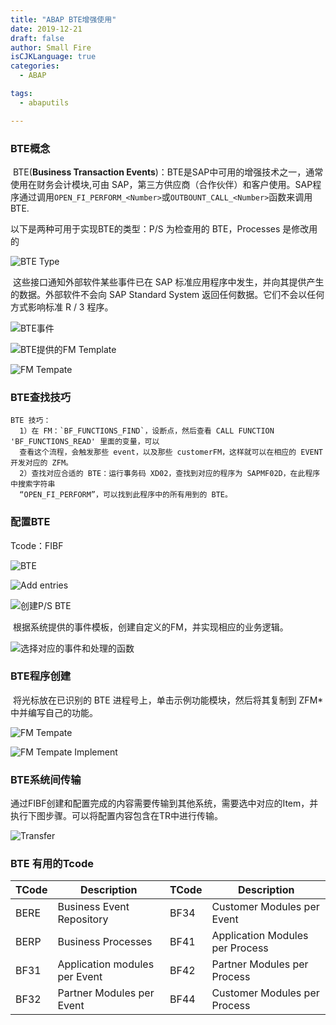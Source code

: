 ```yaml
---
title: "ABAP BTE增强使用"
date: 2019-12-21
draft: false
author: Small Fire
isCJKLanguage: true
categories: 
  - ABAP

tags: 
  - abaputils

---
```


### BTE概念

​	BTE(**Business Transaction Events**)：BTE是SAP中可用的增强技术之一，通常使用在财务会计模块,可由 SAP，第三方供应商（合作伙伴）和客户使用。SAP程序通过调用`OPEN_FI_PERFORM_<Number>`或`OUTBOUNT_CALL_<Number>`函数来调用BTE.

以下是两种可用于实现BTE的类型：P/S 为检查用的 BTE，Processes 是修改用的

![BTE Type](/images/ABAP/BTE5.png)

​	这些接口通知外部软件某些事件已在 SAP 标准应用程序中发生，并向其提供产生的数据。外部软件不会向 SAP Standard System 返回任何数据。它们不会以任何方式影响标准 R / 3 程序。

![BTE事件](/images/ABAP/BTE6.png)

![BTE提供的FM Template](/images/ABAP/BTE7.png)

![FM Tempate](/images/ABAP/BTE8.png)

### BTE查找技巧

```JS
BTE 技巧：
  1）在 FM：`BF_FUNCTIONS_FIND`，设断点，然后查看 CALL FUNCTION 'BF_FUNCTIONS_READ' 里面的变量，可以
  查看这个流程，会触发那些 event，以及那些 customerFM，这样就可以在相应的 EVENT 开发对应的 ZFM。
  2）查找对应合适的 BTE：运行事务码 XD02，查找到对应的程序为 SAPMF02D，在此程序中搜索字符串
  “OPEN_FI_PERFORM”，可以找到此程序中的所有用到的 BTE。
```

### 配置BTE

Tcode：FIBF

![BTE](/images/ABAP/BTE1.png)

![Add entries](/images/ABAP/BTE3.png)

![创建P/S BTE](/images/ABAP/BTE2.png)

​	根据系统提供的事件模板，创建自定义的FM，并实现相应的业务逻辑。

![选择对应的事件和处理的函数](/images/ABAP/BTE4.png)

###  BTE程序创建

​	将光标放在已识别的 BTE 进程号上，单击示例功能模块，然后将其复制到 ZFM* 中并编写自己的功能。

![FM Tempate](/images/ABAP/BTE9.png)

![FM Tempate Implement](/images/ABAP/BTE10.png)

### BTE系统间传输

​	通过FIBF创建和配置完成的内容需要传输到其他系统，需要选中对应的Item，并执行下图步骤。可以将配置内容包含在TR中进行传输。

![Transfer](/images/ABAP/BTE11.png)

###   BTE 有用的Tcode 

| TCode | Description                   | TCode | Description                     |
| ----- | ----------------------------- | ----- | ------------------------------- |
| BERE  | Business Event Repository     | BF34  | Customer Modules per Event      |
| BERP  | Business Processes            | BF41  | Application Modules per Process |
| BF31  | Application modules per Event | BF42  | Partner Modules per Process     |
| BF32  | Partner Modules per Event     | BF44  | Customer Modules per Process    |


